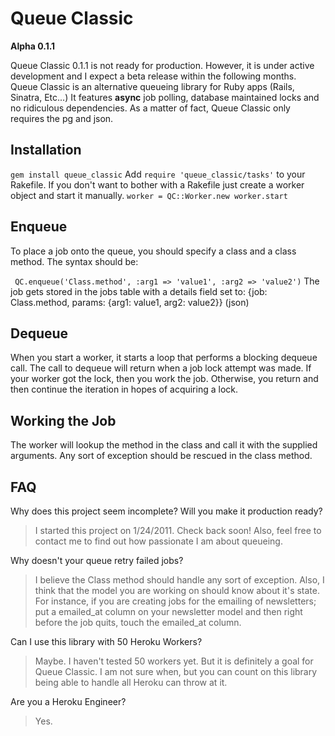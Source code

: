 # Queue Classic
**Alpha 0.1.1**

Queue Classic 0.1.1 is not ready for production. However, it is under active development and I expect a beta release within the following months.
Queue Classic is an alternative queueing library for Ruby apps (Rails, Sinatra, Etc...) It features **async** job polling, database maintained locks and
no ridiculous dependencies. As a matter of fact, Queue Classic only requires the pg and json.

## Installation
`gem install queue_classic`
Add `require 'queue_classic/tasks'` to your Rakefile.
If you don't want to bother with a Rakefile just create a worker object and start it manually.
`
worker = QC::Worker.new
worker.start
`


## Enqueue
To place a job onto the queue, you should specify a class and a class method. The syntax should be:

` QC.enqueue('Class.method', :arg1 => 'value1', :arg2 => 'value2')`
The job gets stored in the jobs table with a details field set to: {job: Class.method, params: {arg1: value1, arg2: value2}} (json)

## Dequeue
When you start a worker, it starts a loop that performs a blocking dequeue call. The call to dequeue will return when a job lock attempt was made.
If your worker got the lock, then you work the job. Otherwise, you return and then continue the iteration in hopes of acquiring a lock.

## Working the Job
The worker will lookup the method in the class and call it with the supplied arguments.
Any sort of exception should be rescued in the class method.

## FAQ
Why does this project seem incomplete? Will you make it production ready?
> I started this project on 1/24/2011. Check back soon! Also, feel free to contact me to find out how passionate I am about queueing.

Why doesn't your queue retry failed jobs?
> I believe the Class method should handle any sort of exception.  Also, I think
that the model you are working on should know about it's state. For instance, if you are
creating jobs for the emailing of newsletters; put a emailed_at column on your newsletter model
and then right before the job quits, touch the emailed_at column.

Can I use this library with 50 Heroku Workers?
> Maybe. I haven't tested 50 workers yet. But it is definitely a goal for Queue Classic. I am not sure when,
but you can count on this library being able to handle all Heroku can throw at it.

Are you a Heroku Engineer?
> Yes.
